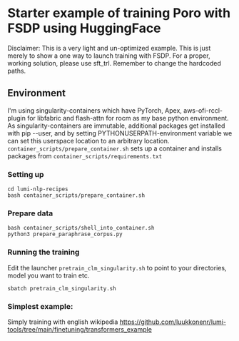 # Starter example of training Poro with FSDP using HuggingFace 

Disclaimer: This is a very light and un-optimized example. This is just merely to show a one way to launch training with FSDP. For a proper, working solution, please use sft_trl.
Remember to change the hardcoded paths.

## Environment
I'm using singularity-containers which have PyTorch, Apex, aws-ofi-rccl-plugin for libfabric and flash-attn for rocm as my base python environment. As singularity-containers are immutable,
additional packages get installed with pip --user, and by setting PYTHONUSERPATH-environment variable we can set this userspace location to an arbitrary location. 
`container_scripts/prepare_container.sh` sets up a container and installs packages from `container_scripts/requirements.txt`

### Setting up
```git clone https://github.com/luukkonenr/lumi-tools.git
cd lumi-nlp-recipes
bash container_scripts/prepare_container.sh
```

### Prepare data

```
bash container_scripts/shell_into_container.sh
python3 prepare_paraphrase_corpus.py
```

### Running the training

Edit the launcher `pretrain_clm_singularity.sh` to point to your directories, model you want to train etc. 

`sbatch pretrain_clm_singularity.sh`



### Simplest example:

Simply training with english wikipedia
https://github.com/luukkonenr/lumi-tools/tree/main/finetuning/transformers_example
